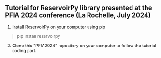 ## Tutorial for ReservoirPy library presented at the PFIA 2024 conference (La Rochelle, July 2024)

1. Install ReservoirPy on your computer using pip

> pip install reservoirpy

2. Clone this "PFIA2024" repository on your computer to follow the tutorial coding part.

